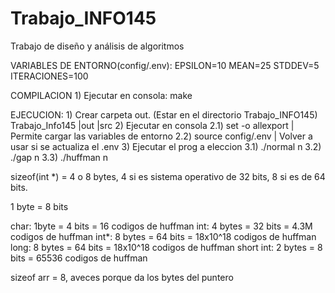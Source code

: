 # Trabajo_INFO145
Trabajo de diseño y análisis de algoritmos

VARIABLES DE ENTORNO(config/.env):
    EPSILON=10
    MEAN=25
    STDDEV=5
    ITERACIONES=100

COMPILACION
    1) Ejecutar en consola:
        make

EJECUCION:
    1) Crear carpeta out. (Estar en el directorio Trabajo_INFO145) 
        Trabajo_Info145
           |out 
           |src
    2) Ejecutar en consola
        2.1) set -o allexport       | Permite cargar las variables de entorno
        2.2) source config/.env     | Volver a usar si se actualiza el .env
    3) Ejecutar el prog a eleccion
        3.1) ./normal n
        3.2) ./gap n
        3.3) ./huffman n


sizeof(int *) = 4 o 8 bytes, 4 si es sistema operativo de 32 bits, 8 si es de 64 bits.

1 byte = 8 bits 

char: 1byte = 4 bits = 16 codigos de huffman
int: 4 bytes = 32 bits =	4.3M codigos de huffman
int*: 8 bytes = 64 bits = 18x10^18 codigos de huffman
long: 8 bytes = 64 bits = 18x10^18 codigos de huffman
short int: 2 bytes = 8 bits = 65536 codigos de huffman

sizeof arr = 8, aveces porque da los bytes del puntero